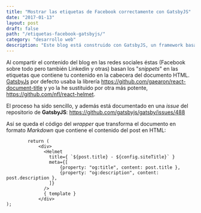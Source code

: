```yaml
---
title: "Mostrar las etiquetas de Facebook correctamente con GatsbyJS"
date: "2017-01-13"
layout: post
draft: false
path: "/etiquetas-facebook-gatsbyjs/"
category: "desarrollo web"
description: "Este blog está construido con GatsbyJS, un framework basado en ReactJS para producir sitios estáticos. Alojado en Github directamente su velocidad y eficiencia es brutal, pero ha habido que hacer algunos hackeos para que tuviera las mismas características que otro hecho con Jekyll u otro framework con una trayectoria mayor y una comunidad de usuarios produciendo plugins y complementos. Aquí explico como incluí las meta etiquetas de Facebook en cada post."
---
```

Al compartir el contenido del blog en las redes sociales éstas (Facebook sobre todo pero también Linkedin y otras) basan los "_snippets_" en las etiquetas que contiene tu contenido en la cabecera del documento HTML. [GatsbyJs](https://github.com/gatsbyjs/gatsby) por defecto usaba la librería https://github.com/gaearon/react-document-title y yo la he sustituido por otra más potente, https://github.com/nfl/react-helmet.

El proceso ha sido sencillo, y además está documentado en una _issue_ del repositorio de **GatsbyJS**: https://github.com/gatsbyjs/gatsby/issues/488

Así se queda el código del _wrapper_ que transforma el documento en formato _Markdown_ que contiene el contenido del post en HTML:

````
        return (
            <div>
              <Helmet
                title={ `${post.title} - ${config.siteTitle}` }
                meta={[
                    {property: "og:title", content: post.title },
                    {property: "og:description", content: post.description },
                ]}
              />
              { template }
            </div>
);
````
